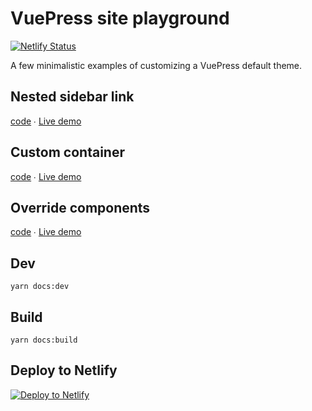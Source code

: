 # VuePress site playground

[![Netlify Status](https://api.netlify.com/api/v1/badges/5d02ddfe-054a-4258-989e-e88ef9c99f02/deploy-status)](https://app.netlify.com/sites/vuepress-demo/deploys)

A few minimalistic examples of customizing a VuePress default theme.

## Nested sidebar link

[code](https://github.com/lunaceee/vuepress-demo/tree/nested-sidebar-g) ∙
[Live demo](https://nested-sidebar-g--vuepress-demo.netlify.com/)

## Custom container

[code](https://github.com/lunaceee/vuepress-demo/tree/custom-container) ∙
[Live demo](https://custom-container--vuepress-demo.netlify.com/)

## Override components

[code](https://github.com/lunaceee/vuepress-demo/tree/add-custom-component) ∙
[Live demo](https://add-custom-component--vuepress-demo.netlify.com/)

## Dev

```
yarn docs:dev
```

## Build

```
yarn docs:build
```

## Deploy to Netlify

[![Deploy to Netlify](https://www.netlify.com/img/deploy/button.svg)](https://app.netlify.com/start/deploy?repository=https://github.com/lunaceee/vuepress-demo)
